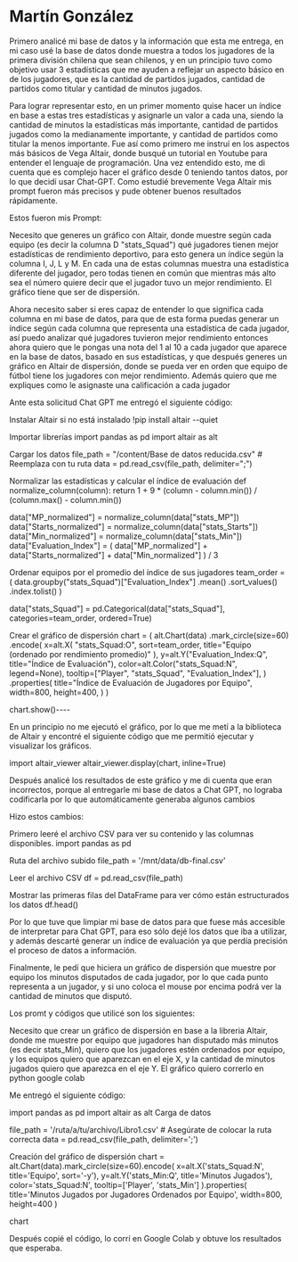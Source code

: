 # Martín González

Primero analicé mi base de datos y la información que esta me entrega, en mi caso usé la base de datos donde muestra a todos los jugadores de la primera división chilena que sean chilenos, y en un principio tuvo como objetivo usar 3 estadísticas que me ayuden a reflejar un aspecto básico en de los jugadores, que es la cantidad de partidos jugados, cantidad de partidos como titular y cantidad de minutos jugados. 

Para lograr representar esto, en un primer momento quise hacer un índice en base a estas tres estadísticas y asignarle un valor a cada una, siendo la cantidad de minutos la estadísticas más importante, cantidad de partidos jugados como la medianamente importante, y cantidad de partidos como titular la menos importante. Fue así como primero me instruí en los aspectos más básicos de Vega Altair, donde busqué un tutorial en Youtube para entender el lenguaje de programación. Una vez entendido esto, me di cuenta que es complejo hacer el gráfico desde 0 teniendo tantos datos, por lo que decidí usar Chat-GPT. Como estudié brevemente Vega Altair mis prompt fueron más precisos y pude obtener buenos resultados rápidamente. 

Estos fueron mis Prompt: 

 Necesito que generes un gráfico con Altair, donde muestre según cada equipo (es decir la columna D "stats_Squad") qué jugadores tienen mejor estadísticas de rendimiento deportivo, para esto genera un índice según la columna I, J, L y M. En cada una de estas columnas muestra una estadística diferente del jugador, pero todas tienen en común que mientras más alto sea el número quiere decir que el jugador tuvo un mejor rendimiento. El gráfico tiene que ser de dispersión.
 
Ahora necesito saber si eres capaz de entender lo que significa cada columna en mi base de datos, para que de esta forma puedas generar un índice según cada columna que representa una estadística de cada jugador, así puedo analizar qué jugadores tuvieron mejor rendimiento
entonces ahora quiero que le pongas una nota del 1 al 10 a cada jugador que aparece en la base de datos, basado en sus estadísticas, y que después generes un gráfico en Altair de dispersión, donde se pueda ver en orden que equipo de fútbol tiene los jugadores con mejor rendimiento. Además quiero que me expliques como le asignaste una calificación a cada jugador

Ante esta solicitud Chat GPT me entregó el siguiente código:

 Instalar Altair si no está instalado
!pip install altair --quiet

 Importar librerías
import pandas as pd
import altair as alt

 Cargar los datos
file_path = "/content/Base de datos reducida.csv"  # Reemplaza con tu ruta
data = pd.read_csv(file_path, delimiter=";")

 Normalizar las estadísticas y calcular el índice de evaluación
def normalize_column(column):
    return 1 + 9 * (column - column.min()) / (column.max() - column.min())

data["MP_normalized"] = normalize_column(data["stats_MP"])
data["Starts_normalized"] = normalize_column(data["stats_Starts"])
data["Min_normalized"] = normalize_column(data["stats_Min"])
data["Evaluation_Index"] = (
    data["MP_normalized"] + data["Starts_normalized"] + data["Min_normalized"]
) / 3

 Ordenar equipos por el promedio del índice de sus jugadores
team_order = (
    data.groupby("stats_Squad")["Evaluation_Index"]
    .mean()
    .sort_values()
    .index.tolist()
)

data["stats_Squad"] = pd.Categorical(data["stats_Squad"], categories=team_order, ordered=True)

Crear el gráfico de dispersión
chart = (
    alt.Chart(data)
    .mark_circle(size=60)
    .encode(
        x=alt.X(
            "stats_Squad:O",
            sort=team_order,
            title="Equipo (ordenado por rendimiento promedio)"
        ),
        y=alt.Y("Evaluation_Index:Q", title="Índice de Evaluación"),
        color=alt.Color("stats_Squad:N", legend=None),
        tooltip=["Player", "stats_Squad", "Evaluation_Index"],
    )
    .properties(
        title="Índice de Evaluación de Jugadores por Equipo",
        width=800,
        height=400,
    )
)

chart.show()----

En un principio no me ejecutó el gráfico, por lo que me metí a la biblioteca de Altair y encontré el siguiente código que me permitió ejecutar y visualizar los gráficos. 

import altair_viewer
altair_viewer.display(chart, inline=True)

Después analicé los resultados de este gráfico y me di cuenta que eran incorrectos, porque al entregarle mi base de datos a Chat GPT, no lograba codificarla por lo que automáticamente generaba algunos cambios

Hizo estos cambios: 

Primero leeré el archivo CSV para ver su contenido y las columnas disponibles.
import pandas as pd

Ruta del archivo subido
file_path = '/mnt/data/db-final.csv'

Leer el archivo CSV
df = pd.read_csv(file_path)

Mostrar las primeras filas del DataFrame para ver cómo están estructurados los datos
df.head()

Por lo que tuve que limpiar mi base de datos para que fuese más accesible de interpretar para Chat GPT, para eso sólo dejé los datos que iba a utilizar, y además descarté generar un índice de evaluación ya que perdía precisión el proceso de datos a información. 

Finalmente, le pedí que hiciera un gráfico de dispersión que muestre por equipo los minutos disputados de cada jugador, por lo que cada punto representa a un jugador, y si uno coloca el mouse por encima podrá ver la cantidad de minutos que disputó. 

Los promt y códigos que utilicé son los siguientes: 

Necesito que crear un gráfico de dispersión en base a la libreria Altair, donde me muestre por equipo que jugadores han disputado más minutos (es decir stats_Min), quiero que los jugadores estén ordenados por equipo, y los equipos quiero que aparezcan en el eje X, y la cantidad de minutos jugados quiero que aparezca en el eje Y. El gráfico quiero correrlo en python google colab

Me entregó el siguiente código: 

import pandas as pd
import altair as alt
 Carga de datos

file_path = '/ruta/a/tu/archivo/Libro1.csv'  # Asegúrate de colocar la ruta correcta
data = pd.read_csv(file_path, delimiter=';')

 Creación del gráfico de dispersión
chart = alt.Chart(data).mark_circle(size=60).encode(
    x=alt.X('stats_Squad:N', title='Equipo', sort='-y'),
    y=alt.Y('stats_Min:Q', title='Minutos Jugados'),
    color='stats_Squad:N',
    tooltip=['Player', 'stats_Min']
).properties(
    title='Minutos Jugados por Jugadores Ordenados por Equipo',
    width=800,
    height=400
)

chart

Después copié el código, lo corrí en Google Colab y obtuve los resultados que esperaba. 

